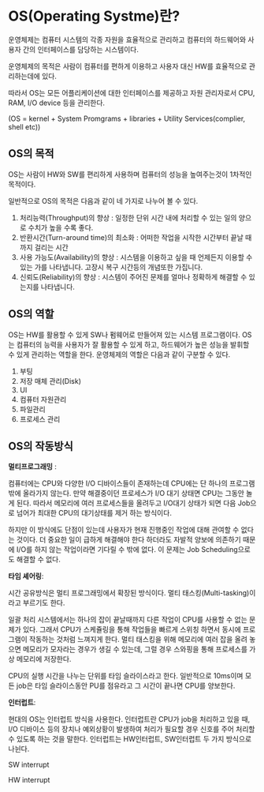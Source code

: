 # OS(Operating Systme)란?

운영체제는 컴퓨터 시스템의 각종 자원을 효율적으로 관리하고 컴퓨터의 하드웨어와 사용자 간의 인터페이스를 담당하는 시스템이다.

운영체제의 목적은 사람이 컴퓨터를 편하게 이용하고 사용자 대신 HW를 효율적으로 관리하는데에 있다.

따라서  OS는 모든 어플리케이션에 대한 인터페이스를 제공하고 자원 관리자로서 CPU, RAM, I/O device 등을 관리한다.

(OS = kernel + System Promgrams + libraries + Utility Services(complier, shell etc))


## OS의 목적

OS는 사람이 HW와 SW를 편리하게 사용하며 컴퓨터의 성능을 높여주는것이 1차적인 목적이다.

일반적으로 OS의 목적은 다음과 같이 네 가지로 나누어 볼 수 있다.

1. 처리능력(Throughput)의 향상 : 일정한 단위 시간 내에 처리할 수 있는 일의 양으로 수치가 높을 수록 좋다.
2. 반환시간(Turn-around time)의 최소화 : 어떠한 작업을 시작한 시간부터 끝날 때까지 걸리는 시간 
3. 사용 가능도(Availability)의 향상 : 시스템을 이용하고 싶을 때 언제든지 이용할 수 있는 가를 나타냅니다. 고장시 복구 시간등의 개념또한 가집니다.
4. 신뢰도(Reliability)의 향상 : 시스템이 주어진 문제를 얼마나 정확하게 해결할 수 있는지를 나타냅니다.
 

## OS의 역할
OS는 HW를 활용할 수 있게 SW나 펌웨어로 만들어져 있는 시스템 프로그램이다. OS는 컴퓨터의 능력을 사용자가 잘 활용할 수 있게 하고, 하드웨어가 높은 성능을 발휘할 수 있게 관리하는 역할을 한다. 운영체제의 역할은 다음과 같이 구분할 수 있다.
1. 부팅
2. 저장 매체 관리(Disk)
3. UI
4. 컴퓨터 자원관리
5. 파일관리
6. 프로세스 관리


## OS의 작동방식

**멀티프로그래밍** :

컴퓨터에는 CPU와 다양한 I/O 디바이스들이 존재하는데 CPU에는 단 하나의 프로그램 밖에 올라가지 않는다. 만약 해결중이던 프로세스가 I/O 대기 상태면 CPU는 그동안 놀게 된다. 따라서 메모리에 여러 프로세스들을 올려두고 I/O대기 상태가 되면 다음 Job으로 넘어가 최대한 CPU의 대기상태를 제거 하는 방식이다.

하지만 이 방식에도 단점이 있는데 사용자가 현재 진행중인 작업에 대해 관여할 수 없다는 것이다. 더 중요한 일이 급하게 해결해야 한다 하더라도 자발적 양보에 의존하기 때문에 I/O를 하지 않는 작업이라면 기다릴 수 밖에 없다. 이 문제는 Job Scheduling으로도 해결할 수 없다.
 

**타임 셰어링**:

시간 공유방식은 멀티 프로그래밍에서 확장된 방식이다. 멀티 태스킹(Multi-tasking)이라고 부르기도 한다. 

일괄 처리 시스템에서는 하나의 잡이 끝날때까지 다른 작업이 CPU를 사용할 수 없는 문제가 있다. 그래서 CPU가 스케쥴링을 통해 작업들을 빠르게 스위칭 하면서 동시에 프로그램이 작동하는 것처럼 느껴지게 한다. 멀티 태스킹을 위해 메모리에 여러 잡을 올려 놓으면 메모리가 모자라는 경우가 생길 수 있는데, 그럴 경우 스와핑을 통해 프로세스를 가상 메모리에 저장한다.

CPU의 실행 시간을 나누는 단위를 타임 슬라이스라고 한다. 일반적으로 10ms이며 모든 job은 타임 슬라이스동안 PU를 점유라고 그 시간이 끝나면 CPU를 양보한다.

**인터럽트**:

현대의 OS는 인터럽트 방식을 사용한다. 인터럽트란 CPU가 job을 처리하고 있을 때, I/O 디바이스 등의 장치나 예외상황이 발생하여 처리가 필요할 경우 신호를 주어 처리할 수 있도록 하는 것을 말한다. 인터럽트는 HW인터럽트, SW인터럽트 두 가지 방식으로 나뉜다.

 SW interrupt

 HW interrupt


